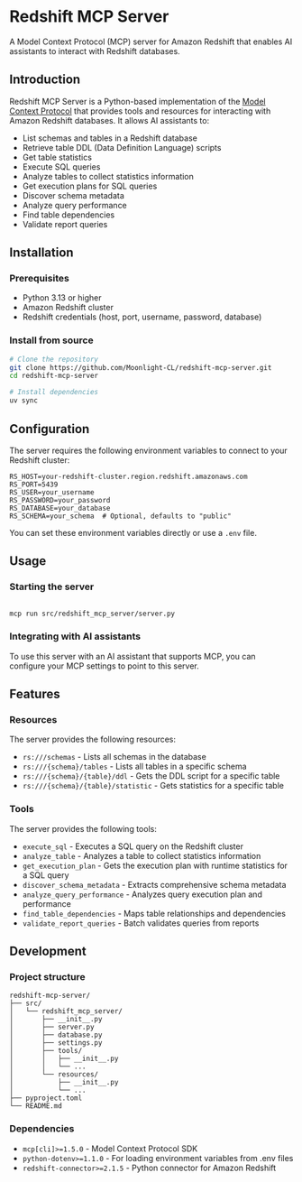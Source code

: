 # Redshift MCP Server

A Model Context Protocol (MCP) server for Amazon Redshift that enables AI assistants to interact with Redshift databases.

## Introduction

Redshift MCP Server is a Python-based implementation of the [Model Context Protocol](https://github.com/modelcontextprotocol/mcp) that provides tools and resources for interacting with Amazon Redshift databases. It allows AI assistants to:

- List schemas and tables in a Redshift database
- Retrieve table DDL (Data Definition Language) scripts
- Get table statistics
- Execute SQL queries
- Analyze tables to collect statistics information
- Get execution plans for SQL queries
- Discover schema metadata
- Analyze query performance
- Find table dependencies
- Validate report queries

## Installation

### Prerequisites

- Python 3.13 or higher
- Amazon Redshift cluster
- Redshift credentials (host, port, username, password, database)

### Install from source

```bash
# Clone the repository
git clone https://github.com/Moonlight-CL/redshift-mcp-server.git
cd redshift-mcp-server

# Install dependencies
uv sync
```

## Configuration

The server requires the following environment variables to connect to your Redshift cluster:

```
RS_HOST=your-redshift-cluster.region.redshift.amazonaws.com
RS_PORT=5439
RS_USER=your_username
RS_PASSWORD=your_password
RS_DATABASE=your_database
RS_SCHEMA=your_schema  # Optional, defaults to "public"
```

You can set these environment variables directly or use a `.env` file.

## Usage

### Starting the server

```bash

mcp run src/redshift_mcp_server/server.py
```

### Integrating with AI assistants

To use this server with an AI assistant that supports MCP, you can configure your MCP settings to point to this server.

## Features

### Resources

The server provides the following resources:

- `rs:///schemas` - Lists all schemas in the database
- `rs:///{schema}/tables` - Lists all tables in a specific schema
- `rs:///{schema}/{table}/ddl` - Gets the DDL script for a specific table
- `rs:///{schema}/{table}/statistic` - Gets statistics for a specific table

### Tools

The server provides the following tools:

- `execute_sql` - Executes a SQL query on the Redshift cluster
- `analyze_table` - Analyzes a table to collect statistics information
- `get_execution_plan` - Gets the execution plan with runtime statistics for a SQL query
- `discover_schema_metadata` - Extracts comprehensive schema metadata
- `analyze_query_performance` - Analyzes query execution plan and performance
- `find_table_dependencies` - Maps table relationships and dependencies
- `validate_report_queries` - Batch validates queries from reports

## Development

### Project structure

```
redshift-mcp-server/
├── src/
│   └── redshift_mcp_server/
│       ├── __init__.py
│       ├── server.py
│       ├── database.py
│       ├── settings.py
│       ├── tools/
│       │   ├── __init__.py
│       │   └── ...
│       └── resources/
│           ├── __init__.py
│           └── ...
├── pyproject.toml
└── README.md
```

### Dependencies

- `mcp[cli]>=1.5.0` - Model Context Protocol SDK
- `python-dotenv>=1.1.0` - For loading environment variables from .env files
- `redshift-connector>=2.1.5` - Python connector for Amazon Redshift
